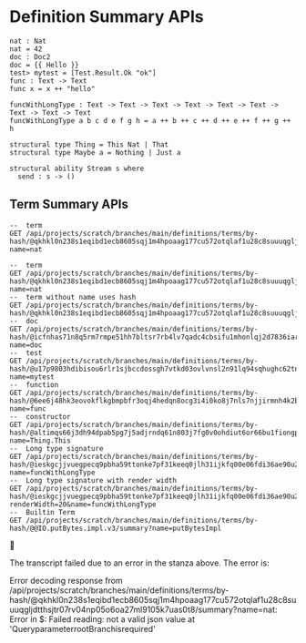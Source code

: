 # Definition Summary APIs

```unison
nat : Nat
nat = 42
doc : Doc2
doc = {{ Hello }}
test> mytest = [Test.Result.Ok "ok"]
func : Text -> Text
func x = x ++ "hello"

funcWithLongType : Text -> Text -> Text -> Text -> Text -> Text -> Text -> Text -> Text
funcWithLongType a b c d e f g h = a ++ b ++ c ++ d ++ e ++ f ++ g ++ h

structural type Thing = This Nat | That
structural type Maybe a = Nothing | Just a

structural ability Stream s where
  send : s -> ()
```

## Term Summary APIs

```api
--  term
GET /api/projects/scratch/branches/main/definitions/terms/by-hash/@qkhkl0n238s1eqibd1ecb8605sqj1m4hpoaag177cu572otqlaf1u28c8suuuqgljdtthsjtr07rv04np05o6oa27ml9105k7uas0t8/summary?name=nat

```

```api
--  term
GET /api/projects/scratch/branches/main/definitions/terms/by-hash/@qkhkl0n238s1eqibd1ecb8605sqj1m4hpoaag177cu572otqlaf1u28c8suuuqgljdtthsjtr07rv04np05o6oa27ml9105k7uas0t8/summary?name=nat
--  term without name uses hash
GET /api/projects/scratch/branches/main/definitions/terms/by-hash/@qkhkl0n238s1eqibd1ecb8605sqj1m4hpoaag177cu572otqlaf1u28c8suuuqgljdtthsjtr07rv04np05o6oa27ml9105k7uas0t8/summary
--  doc
GET /api/projects/scratch/branches/main/definitions/terms/by-hash/@icfnhas71n8q5rm7rmpe51hh7bltsr7rb4lv7qadc4cbsifu1mhonlqj2d7836iar2ptc648q9p4u7hf40ijvld574421b6u8gpu0lo/summary?name=doc
--  test
GET /api/projects/scratch/branches/main/definitions/terms/by-hash/@u17p9803hdibisou6rlr1sjbccdossgh7vtkd03ovlvnsl2n91lq94sqhughc62tnrual2jlrfk922sebp4nm22o7m5u9j40emft8r8/summary?name=mytest
--  function
GET /api/projects/scratch/branches/main/definitions/terms/by-hash/@6ee6j48hk3eovokflkgbmpbfr3oqj4hedqn8ocg3i4i0ko8j7nls7njjirmnh4k2bg8h95seaot798uuloqk62u2ttiqoceulkbmq2o/summary?name=func
--  constructor
GET /api/projects/scratch/branches/main/definitions/terms/by-hash/@altimqs66j3dh94dpab5pg7j5adjrndq61n803j7fg0v0ohdiut6or66bu1fiongpd45s5euiuo8ru47b928aqv8osln1ikdeg05hq0@d0/summary?name=Thing.This
--  Long type signature
GET /api/projects/scratch/branches/main/definitions/terms/by-hash/@ieskgcjjvuegpecq9pbha59ttonke7pf31keeq0jlh31ijkfq00e06fdi36ae90u24pjva6ucqdbedropjgi3g3b75nu76ll5ls8ke8/summary?name=funcWithLongType
--  Long type signature with render width
GET /api/projects/scratch/branches/main/definitions/terms/by-hash/@ieskgcjjvuegpecq9pbha59ttonke7pf31keeq0jlh31ijkfq00e06fdi36ae90u24pjva6ucqdbedropjgi3g3b75nu76ll5ls8ke8/summary?renderWidth=20&name=funcWithLongType
--  Builtin Term
GET /api/projects/scratch/branches/main/definitions/terms/by-hash/@@IO.putBytes.impl.v3/summary?name=putBytesImpl
```


🛑

The transcript failed due to an error in the stanza above. The error is:

Error decoding response from /api/projects/scratch/branches/main/definitions/terms/by-hash/@qkhkl0n238s1eqibd1ecb8605sqj1m4hpoaag177cu572otqlaf1u28c8suuuqgljdtthsjtr07rv04np05o6oa27ml9105k7uas0t8/summary?name=nat: Error in $: Failed reading: not a valid json value at 'QueryparameterrootBranchisrequired'
